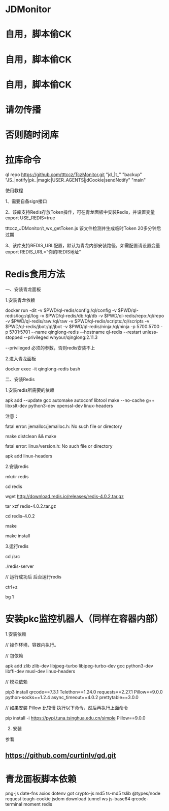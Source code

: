 # JDMonitor
# 自用，脚本偷CK
# 自用，脚本偷CK
# 自用，脚本偷CK

# 请勿传播
# 否则随时闭库

# 拉库命令

ql repo https://github.com/tttccz/TczMonitor.git "jd_|t_" "backup" "JS_|notify|pk_|magic|USER_AGENTS|jdCookie|sendNotify" "main"

使用教程

1、需要自备sign接口

2、该库支持Redis存放Token操作，可在青龙面板中安装Redis，并设置变量export USE_REDIS=true

tttccz_JDMonitor/t_wx_getToken.js 该文件检测并生成临时Token 20多分钟后过期

3、该库支持REDIS_URL配置，默认为青龙内部安装路径，如需配置请设置变量export REDIS_URL="你的REDIS地址"



# Redis食用方法

一、安装青龙面板

1.安装青龙依赖

docker run -dit -v $PWD/ql-redis/config:/ql/config -v $PWD/ql-redis/log:/ql/log -v $PWD/ql-redis/db:/ql/db -v $PWD/ql-redis/repo:/ql/repo -v $PWD/ql-redis/raw:/ql/raw -v $PWD/ql-redis/scripts:/ql/scripts -v $PWD/ql-redis/jbot:/ql/jbot -v $PWD/ql-redis/ninja:/ql/ninja -p 5700:5700 -p 5701:5701 --name qinglong-redis --hostname ql-redis --restart unless-stopped --privileged whyour/qinglong:2.11.3


--privileged 必须的参数，否则redis安装不上


2.进入青龙面板

docker exec -it qinglong-redis bash

二、安装Redis

1.安装redis所需要的依赖

apk add --update gcc automake autoconf libtool make --no-cache g++ libxslt-dev python3-dev openssl-dev linux-headers

注意：

fatal error: jemalloc/jemalloc.h: No such file or directory

make distclean && make

fatal error: linux/version.h: No such file or directory

apk add linux-headers

2.安装redis

mkdir redis

cd redis 

wget http://download.redis.io/releases/redis-4.0.2.tar.gz

tar xzf redis-4.0.2.tar.gz

cd redis-4.0.2

make

make install

3.运行redis

cd /src

./redis-server

// 运行成功后 后台运行redis

ctrl+z

bg 1

# 安装pkc监控机器人（同样在容器内部）

1.安装依赖

// 操作环境，容器内执行。

// 包依赖

apk add zlib zlib-dev libjpeg-turbo libjpeg-turbo-dev gcc python3-dev libffi-dev musl-dev linux-headers


// 模块依赖

pip3 install qrcode==7.3.1 Telethon==1.24.0 requests==2.27.1 Pillow==9.0.0 python-socks==1.2.4 async_timeout==4.0.2 prettytable==3.0.0

// 如果安装 Pillow 比较慢 执行以下命令，然后再执行上面命令

pip install -i https://pypi.tuna.tsinghua.edu.cn/simple Pillow==9.0.0

2. 安装

参看

## https://github.com/curtinlv/gd.git


	
# 青龙面板脚本依赖

png-js
date-fns
axios
dotenv
got
crypto-js
md5
ts-md5
tslib
@types/node
request
tough-cookie
jsdom
download
tunnel
ws
js-base64
qrcode-terminal
moment
redis
